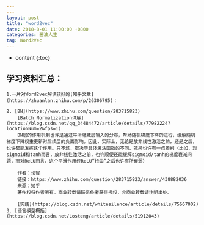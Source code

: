 ```yaml
---
---
layout: post
title: "word2vec"
date: 2018-8-01 11:00:00 +0800 
categories: 酱油人生
tag: Word2Vec
---
```

* content
{:toc}


## 学习资料汇总：
	1.一片对Word2vec解读较好的[知乎文章](https://zhuanlan.zhihu.com/p/26306795)：

	2. [BN](https://www.zhihu.com/question/283715823)
		[Batch Normalization详解](https://blog.csdn.net/qq_34484472/article/details/77982224?locationNum=2&fps=1)
		BN层的作用机制也许是通过平滑隐藏层输入的分布，帮助随机梯度下降的进行，缓解随机梯度下降权重更新对后续层的负面影响。因此，实际上，无论是放非线性激活之前，还是之后，也许都能发挥这个作用。只不过，取决于具体激活函数的不同，效果也许有一点差别（比如，对sigmoid和tanh而言，放非线性激活之前，也许顺便还能缓解sigmoid/tanh的梯度衰减问题，而对ReLU而言，这个平滑作用经ReLU“扭曲”之后也许有所衰弱）

		作者：论智
		链接：https://www.zhihu.com/question/283715823/answer/438882036
		来源：知乎
		著作权归作者所有。商业转载请联系作者获得授权，非商业转载请注明出处。

		[实践](https://blog.csdn.net/whitesilence/article/details/75667002)
	3. [语言模型概括](https://blog.csdn.net/Losteng/article/details/51912043)